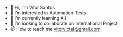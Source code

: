 - 👋 Hi, I’m Vitor Santos
- 👀 I’m interested in Automation Tests
- 🌱 I’m currently learning A.I
- 💞️ I’m looking to collaborate on International Project
- 📫 How to reach me vitorvictal@gmail.com

<!---
2904201922082022/2904201922082022 is a ✨ special ✨ repository because its `README.md` (this file) appears on your GitHub profile.
You can click the Preview link to take a look at your changes.
--->
